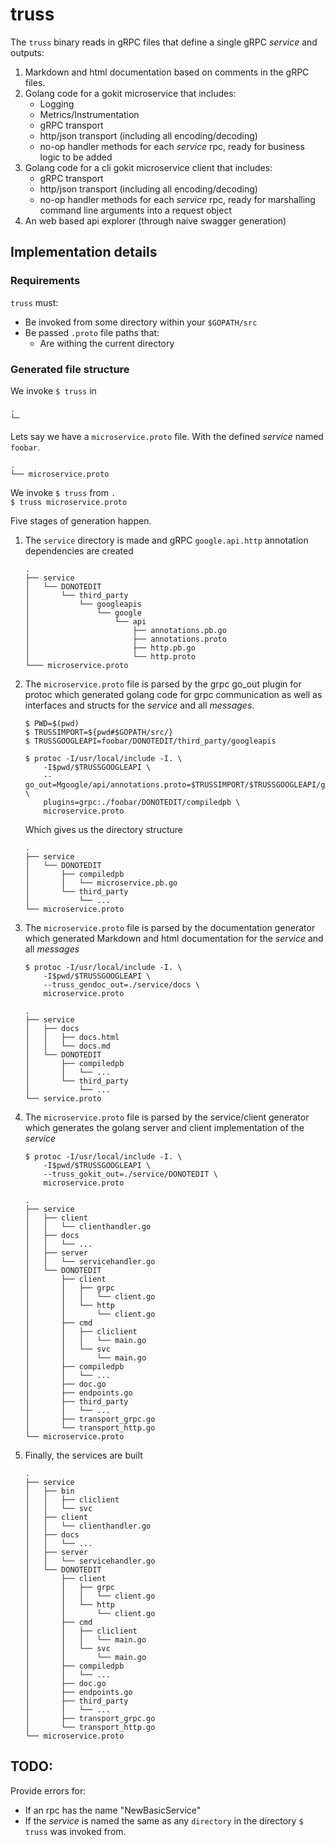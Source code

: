 # truss

The `truss` binary reads in gRPC files that define a single gRPC *service* and outputs:

1. Markdown and html documentation based on comments in the gRPC files.
2. Golang code for a gokit microservice that includes:
	- Logging
	- Metrics/Instrumentation
	- gRPC transport
	- http/json transport (including all encoding/decoding)
	- no-op handler methods for each *service* rpc, ready for business logic to be added
3. Golang code for a cli gokit microservice client that includes:
	- gRPC transport
	- http/json transport (including all encoding/decoding)
	- no-op handler methods for each *service* rpc, ready for marshalling command line arguments into a request object
4. An web based api explorer (through naive swagger generation)

## Implementation details

### Requirements

`truss` must:
- Be invoked from some directory within your `$GOPATH/src`
- Be passed `.proto` file paths that:
	- Are withing the current directory

### Generated file structure

We invoke `$ truss` in
```
.
└─
```
Lets say we have a `microservice.proto` file. With the defined *service* named `foobar`.
```
.
└── microservice.proto
```
We invoke `$ truss` from `.`  
`$ truss microservice.proto`  
  
Five stages of generation happen.

1. The `service` directory is made and gRPC `google.api.http` annotation dependencies are created

	```
	.
	├── service
	│   └── DONOTEDIT
	│       └── third_party
	│           └── googleapis
	│               └── google
	│                   └── api
	│                       ├── annotations.pb.go
	│                       ├── annotations.proto
	│                       ├── http.pb.go
	│                       └── http.proto
	└─── microservice.proto
	```

2. The `microservice.proto` file is parsed by the grpc go_out plugin for protoc which generated golang code for grpc communication as well as interfaces and structs for the *service* and all *messages*.

	```
	$ PWD=$(pwd)
	$ TRUSSIMPORT=${pwd#$GOPATH/src/}
	$ TRUSSGOOGLEAPI=foobar/DONOTEDIT/third_party/googleapis

	$ protoc -I/usr/local/include -I. \
		-I$pwd/$TRUSSGOOGLEAPI \
		--go_out=Mgoogle/api/annotations.proto=$TRUSSIMPORT/$TRUSSGOOGLEAPI/google/api, \
		plugins=grpc:./foobar/DONOTEDIT/compiledpb \
		microservice.proto

	```
	Which gives us the directory structure
	```
	.
	├── service
	│   └── DONOTEDIT
	│       ├── compiledpb
	│       │   └── microservice.pb.go
	│       └── third_party
	│           └── ...
	└── microservice.proto
	```

3. The `microservice.proto` file is parsed by the documentation generator which generated Markdown and html documentation for the *service* and all *messages*

	```
	$ protoc -I/usr/local/include -I. \
		-I$pwd/$TRUSSGOOGLEAPI \
		--truss_gendoc_out=./service/docs \
		microservice.proto
	```
	```
	.
	├── service
	│   ├── docs
	│   │   ├── docs.html
	│   │   └── docs.md
	│   └── DONOTEDIT
	│       ├── compiledpb
	│       │   └── ...
	│       └── third_party
	│           └── ...
	└── service.proto
	```

4. The `microservice.proto` file is parsed by the service/client generator which generates the golang server and client implementation of the *service*

	```
	$ protoc -I/usr/local/include -I. \
		-I$pwd/$TRUSSGOOGLEAPI \
		--truss_gokit_out=./service/DONOTEDIT \
		microservice.proto
	```
	```
	.
	├── service
	│   ├── client
	│   │   └── clienthandler.go
	│   ├── docs
	│   │   └── ...
	│   ├── server
	│   │   └── servicehandler.go
	│   └── DONOTEDIT
	│       ├── client
	│       │   ├── grpc
	│       │   │   └── client.go
	│       │   └── http
	│       │       └── client.go
	│       ├── cmd
	│       │   ├── cliclient
	│       │   │   └── main.go
	│       │   └── svc
	│       │       └── main.go
	│       ├── compiledpb
	│       │   └── ...
	│       ├── doc.go
	│       ├── endpoints.go
	│       ├── third_party
	│       │   └── ...
	│       ├── transport_grpc.go
	│       └── transport_http.go
	└── microservice.proto
	```
5. Finally, the services are built
	```
	.
	├── service
	│   ├── bin
	│   │   ├── cliclient
	│   │   └── svc
	│   ├── client
	│   │   └── clienthandler.go
	│   ├── docs
	│   │   └── ...
	│   ├── server
	│   │   └── servicehandler.go
	│   └── DONOTEDIT
	│       ├── client
	│       │   ├── grpc
	│       │   │   └── client.go
	│       │   └── http
	│       │       └── client.go
	│       ├── cmd
	│       │   ├── cliclient
	│       │   │   └── main.go
	│       │   └── svc
	│       │       └── main.go
	│       ├── compiledpb
	│       │   └── ...
	│       ├── doc.go
	│       ├── endpoints.go
	│       ├── third_party
	│       │   └── ...
	│       ├── transport_grpc.go
	│       └── transport_http.go
	└── microservice.proto
	```

## TODO:

Provide errors for:
  - If an rpc has the name "NewBasicService"
  - If the *service* is named the same as any `directory` in the directory `$ truss` was invoked from.


